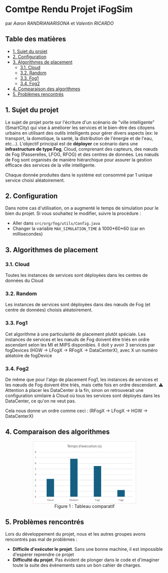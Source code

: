 # Comtpe Rendu Projet iFogSim <!-- omit in toc -->
par *Aaron RANDRIANARISONA* et *Valentin RICARDO*

## Table des matières <!-- omit in toc -->
- [1. Sujet du projet](#1-sujet-du-projet)
- [2. Configuration](#2-configuration)
- [3. Algorithmes de placement](#3-algorithmes-de-placement)
  - [3.1. Cloud](#31-cloud)
  - [3.2. Random](#32-random)
  - [3.3. Fog1](#33-fog1)
  - [3.4. Fog2](#34-fog2)
- [4. Comparaison des algorithmes](#4-comparaison-des-algorithmes)
- [5. Problèmes rencontrés](#5-problèmes-rencontrés)


## 1. Sujet du projet

Le sujet de projet porte sur l'écriture d'un scénario de "ville intelligente" (SmartCity) qui vise à améliorer les services et le bien-être des citoyens urbains en utilisant des outils intelligents pour gérer divers aspects (ex: le transport, la domotique, la santé, la distribution de l'énergie et de l'eau, etc...). L'objectif principal est de **déployer** ce scénario dans une **infrastructure de type Fog**, Cloud, comprenant des capteurs, des nœuds de Fog (Passerelles, LFOG, RFOG) et des centres de données. Les nœuds de Fog sont organisés de manière hiérarchique pour assurer la gestion efficace des services de la ville intelligente.

Chaque donnée produites dans le système est consommé par 1 unique service choisi aléatoirement.

## 2. Configuration
Dans notre cas d'utilisation, on a augmenté le temps de simulation pour le bien du projet. Si vous souhaitez le modifier, suivre la procédure :
- Aller dans `src/org/fog/utils/Config.java`
- Changer la variable `MAX_SIMULATION_TIME` à 1000\*60\*60 (car en millisecondes)

## 3. Algorithmes de placement
### 3.1. Cloud
Toutes les instances de services sont déployées dans les centres de données du Cloud

### 3.2. Random
Les instances de services sont déployées dans des nœuds de Fog (et centre de
données) choisis aléatoirement.

### 3.3. Fog1
Cet algorithme à une particularité de placement plutôt spéciale. Les instances de services et les nœuds de Fog doivent être triés en ordre ascendant selon les MI et MIPS disponibles.
Il doit y avoir 3 services par fogDevices (HGW -> LFogX -> RFogX -> DataCenterX), avec X un numéro aléatoire de fogDevice


### 3.4. Fog2
De même que pour l'algo de placement Fog1, les instances de services et les nœuds de Fog doivent être triés, mais cette fois en ordre descendant.
:warning: Attention à placer les DataCenter à la fin, sinon on retrouverait une configuration similaire à Cloud où tous les services sont déployés dans les DataCenter, ce qu'on ne veut pas. 

Cela nous donne un ordre comme ceci : (RFogX -> LFogX -> HGW -> DataCenterX)

## 4. Comparaison des algorithmes

<!-- TODO : Insérer un graphe comparatif -->
<div style=" display:flex; justify-content:center; align-self:center">
<img src="./images_compte_rendu/grapheComparatifAlgos.png" alt="Graphe comparatif des temps d'exécutions des algos de placements" style="width:65%; height:auto;">
</div>
<center>
Figure 1 : Tableau comparatif
</center>


## 5. Problèmes rencontrés
Lors du développement du projet, nous et les autres groupes avons rencontrés pas mal de problèmes :

- **Difficile d'exécuter le projet**. Sans une bonne machine, il est impossible d'espérer reprendre ce projet
- **Difficulté du projet**. Pas évident de plonger dans le code et d'imaginer toute la suite des évènements sans un bon cahier de charges.